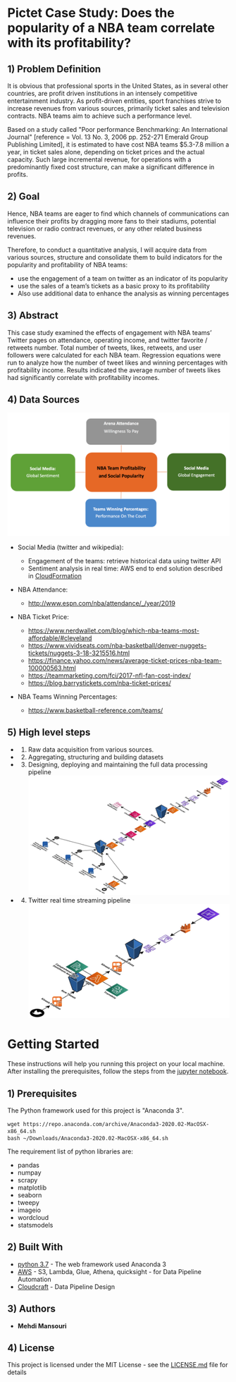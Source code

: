 # Pictet Case Study: Does the popularity of a NBA team correlate with its profitability?

## 1) Problem Definition
It is obvious that professional sports in the United States, as in several other countries, are profit driven institutions in an intensely competitive entertainment industry.
As profit-driven entities, sport franchises strive to increase revenues from various
sources, primarily ticket sales and television contracts. NBA teams aim to achieve such a performance level.

Based on a study  called "Poor performance Benchmarking: An International Journal" [reference = Vol. 13 No. 3, 2006 pp. 252-271 Emerald Group Publishing Limited], it is estimated to have cost NBA teams $5.3-7.8 million a year, in ticket sales alone, depending on ticket prices and the actual capacity. Such large
incremental revenue, for operations with a predominantly fixed cost structure, can
make a significant difference in profits.

## 2) Goal

Hence, NBA teams are eager to find which channels of communications can influence their profits by dragging more fans to their stadiums, potential television or radio contract revenues, or any other related business revenues.

Therefore, to conduct a quantitative analysis, I will acquire data from various sources, structure and consolidate them to build indicators for the popularity and profitability of NBA teams:
- use the engagement of a team on twitter as an indicator of its popularity
- use the sales of a team’s tickets as a basic proxy to its profitability
- Also use additional data to enhance the analysis as winning percentages

## 3) Abstract
This case study examined the effects of engagement with NBA teams’ Twitter pages on attendance, operating income, and twitter favorite / retweets number. Total number of tweets, likes, retweets, and user followers were
calculated for each NBA team.
Regression equations were run to analyze how the number of tweet likes and winning percentages with profitability income. Results indicated the average number of tweets likes had significantly correlate with 
profitability incomes.

## 4) Data Sources
![](pictures/data_sources.png)
- Social Media (twitter and wikipedia):
    - Engagement of the teams: retrieve historical data using twitter API
    - Sentiment analysis in real time: AWS end to end solution described in [CloudFormation](src/aws/twitter_real_time_streaming_cloudformation.yaml)
    
- NBA Attendance:
    - http://www.espn.com/nba/attendance/_/year/2019
    
- NBA Ticket Price:
    - https://www.nerdwallet.com/blog/which-nba-teams-most-affordable/#cleveland
    - https://www.vividseats.com/nba-basketball/denver-nuggets-tickets/nuggets-3-18-3215516.html
    - https://finance.yahoo.com/news/average-ticket-prices-nba-team-100000563.html
    - https://teammarketing.com/fci/2017-nfl-fan-cost-index/
    - https://blog.barrystickets.com/nba-ticket-prices/
    
- NBA Teams Winning Percentages:
    - https://www.basketball-reference.com/teams/

## 5) High level steps
- 1) Raw data acquisition from various sources.
- 2) Aggregating, structuring and building datasets 
- 3) Designing, deploying and maintaining the full data processing pipeline
![](pictures/datapipeline_design.jpg)
- 4) Twitter real time streaming pipeline
![](pictures/twitter_real_time_streaming.jpg)

# Getting Started

These instructions will help you running this project on your local machine. After installing the prerequisites, follow the steps from the [jupyter notebook](Popularity%20of%20NBA%20teams.ipynb).

## 1) Prerequisites

The Python framework used for this project is "Anaconda 3". 
```
wget https://repo.anaconda.com/archive/Anaconda3-2020.02-MacOSX-x86_64.sh
bash ~/Downloads/Anaconda3-2020.02-MacOSX-x86_64.sh
```
The requirement list of python libraries are:
- pandas
- numpay
- scrapy
- matplotlib
- seaborn
- tweepy
- imageio
- wordcloud
- statsmodels

## 2) Built With

* [python 3.7](https://www.anaconda.com/distribution/) - The web framework used Anaconda 3
* [AWS](https://aws.amazon.com/) - S3, Lambda, Glue, Athena, quicksight -  for Data Pipeline Automation
* [Cloudcraft](https://app.cloudcraft.co/) - Data Pipeline Design

## 3) Authors

* **Mehdi Mansouri**

## 4) License

This project is licensed under the MIT License - see the [LICENSE.md](LICENSE.md) file for details

